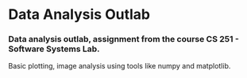 # Data Analysis Outlab

### Data analysis outlab, assignment from the course CS 251 - Software Systems Lab.

Basic plotting, image analysis using tools like numpy and matplotlib.
